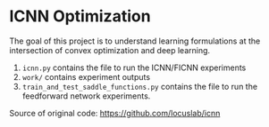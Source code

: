 # ICNN Optimization

The goal of this project is to understand learning formulations at the intersection of convex optimization and deep learning.

1. `icnn.py` contains the file to run the ICNN/FICNN experiments
2. `work/` contains experiment outputs
3. `train_and_test_saddle_functions.py` contains the file to run the feedforward network experiments.

Source of original code: https://github.com/locuslab/icnn